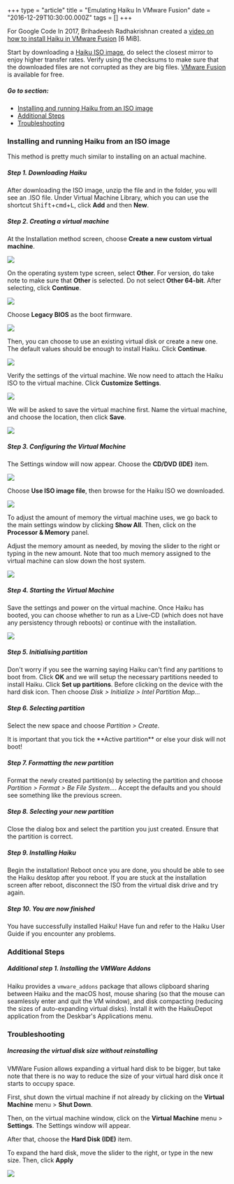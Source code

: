 +++
type = "article"
title = "Emulating Haiku In VMware Fusion"
date = "2016-12-29T10:30:00.000Z"
tags = []
+++

For Google Code In 2017, Brihadeesh Radhakrishnan created a [video on how to install Haiku in VMware Fusion](http://haiku-files.org/files/media/GCI-2017_VMWare-Fusion_Brihadeesh-Radhakrishnan.mkv) [6 MiB].

Start by downloading a [Haiku ISO image](http://www.haiku-os.org/get-haiku), do select the closest mirror to enjoy higher transfer rates. Verify using the checksums to make sure that the downloaded files are not corrupted as they are big files. [VMware Fusion](http://www.vmware.com/products/fusion/) is available for free.

##### Go to section:
*   [Installing and running Haiku from an ISO image](#part_iso)
*   [Additional Steps](#part_additional)
*   [Troubleshooting](#part_trouble)

### Installing and running Haiku from an ISO image <a name="part_iso"></a>

This method is pretty much similar to installing on an actual machine.

##### Step 1. Downloading Haiku

After downloading the ISO image, unzip the file and in the folder, you will see an .ISO file. Under Virtual Machine Library, which you can use the shortcut <kbd>Shift</kbd>+<kbd>cmd</kbd>+<kbd>L</kbd>, click **Add** and then **New**.

##### Step 2. Creating a virtual machine

At the Installation method screen, choose **Create a new custom virtual machine**.

![](/files/guides/virtualizing/vmware-fusion/new-vm-step-1.png)

On the operating system type screen, select **Other**. For version, do take note to make sure that **Other** is selected. Do not select **Other 64-bit**. After selecting, click **Continue**.

![](/files/guides/virtualizing/vmware-fusion/new-vm-step-2.png)

Choose **Legacy BIOS** as the boot firmware.

![](/files/guides/virtualizing/vmware-fusion/select-firmware.png)

Then, you can choose to use an existing virtual disk or create a new one. The default values should be enough to install Haiku. Click **Continue**.

![](/files/guides/virtualizing/vmware-fusion/virtual-disk.png)

Verify the settings of the virtual machine. We now need to attach the Haiku ISO to the virtual machine. Click **Customize Settings**.

![](/files/guides/virtualizing/vmware-fusion/vm-summary.png)

We will be asked to save the virtual machine first. Name the virtual machine, and choose the location, then click **Save**.

![](/files/guides/virtualizing/vmware-fusion/name-loc.png)

##### Step 3. Configuring the Virtual Machine

The Settings window will now appear. Choose the **CD/DVD (IDE)** item.

![](/files/guides/virtualizing/vmware-fusion/vm-settings.png)

Choose **Use ISO image file**, then browse for the Haiku ISO we downloaded.

![](/files/guides/virtualizing/vmware-fusion/vm-cd-dvd.png)

To adjust the amount of memory the virtual machine uses, we go back to the main settings window by clicking **Show All**. Then, click on the **Processor & Memory** panel.

Adjust the memory amount as needed, by moving the slider to the right or typing in the new amount. Note that too much memory assigned to the virtual machine can slow down the host system.

![](/files/guides/virtualizing/vmware-fusion/vm-memory.png)

##### Step 4. Starting the Virtual Machine

Save the settings and power on the virtual machine. Once Haiku has booted, you can choose whether to run as a Live-CD (which does not have any persistency through reboots) or continue with the installation.

![](/files/guides/virtualizing/vmware-fusion/vmware-haiku.png)

##### Step 5. Initialising partition

Don't worry if you see the warning saying Haiku can't find any partitions to boot from. Click **OK** and we will setup the necessary partitions needed to install Haiku. Click **Set up partitions**. Before clicking on the device with the hard disk icon. Then choose *Disk > Initialize > Intel Partition Map…*

##### Step 6. Selecting partition

Select the new space and choose *Partition > Create*.

<div class="box-info">It is important that you tick the **Active partition** or else your disk will not boot!</div>

##### Step 7. Formatting the new partition

Format the newly created partition(s) by selecting the partition and choose *Partition > Format > Be File System…*. Accept the defaults and you should see something like the previous screen.

##### Step 8. Selecting your new partition

Close the dialog box and select the partition you just created. Ensure that the partition is correct.

##### Step 9. Installing Haiku

Begin the installation! Reboot once you are done, you should be able to see the Haiku desktop after you reboot. If you are stuck at the installation screen after reboot, disconnect the ISO from the virtual disk drive and try again.

##### Step 10. You are now finished

You have successfully installed Haiku! Have fun and refer to the Haiku User Guide if you encounter any problems.  

### Additional Steps<a name="part_additional"></a>

##### Additional step 1. Installing the VMWare Addons

Haiku provides a `vmware_addons` package that allows clipboard sharing between Haiku and the macOS host, mouse sharing (so that the mouse can seamlessly enter and quit the VM window), and disk compacting (reducing the sizes of auto-expanding virtual disks). Install it with the HaikuDepot application from the Deskbar's Applications menu.

### Troubleshooting<a name="part_trouble"></a>

##### Increasing the virtual disk size without reinstalling

VMWare Fusion allows expanding a virtual hard disk to be bigger, but take note that there is no way to reduce the size of your virtual hard disk once it starts to occupy space.

First, shut down the virtual machine if not already by clicking on the **Virtual Machine** menu > **Shut Down**.

Then, on the virtual machine window, click on the **Virtual Machine** menu > **Settings**. The Settings window will appear.

After that, choose the **Hard Disk (IDE)** item.

To expand the hard disk, move the slider to the right, or type in the new size. Then, click **Apply**

![](/files/guides/virtualizing/vmware-fusion/harddisk.png)
